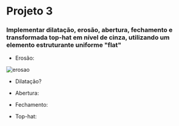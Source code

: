 # Projeto 3

### Implementar dilatação, erosão, abertura, fechamento e transformada top-hat em nível de cinza, utilizando um elemento estruturante uniforme "flat"

* Erosão:

![erosao](https://imagizer.imageshack.com/img924/2578/DOMcFp.png)

* Dilatação?



* Abertura:



* Fechamento:



* Top-hat:
